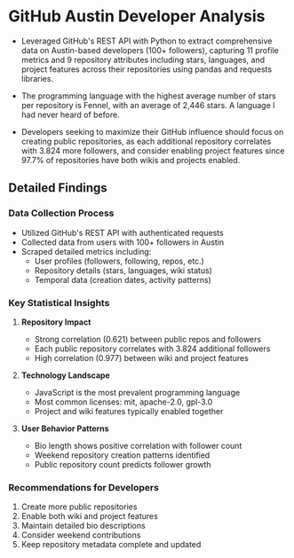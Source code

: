 # GitHub Austin Developer Analysis

- Leveraged GitHub's REST API with Python to extract comprehensive data on Austin-based developers (100+ followers), capturing 11 profile metrics and 9 repository attributes including stars, languages, and project features across their repositories using pandas and requests libraries.

- The programming language with the highest average number of stars per repository is Fennel, with an average of 2,446 stars. A language I had never heard of before.

- Developers seeking to maximize their GitHub influence should focus on creating public repositories, as each additional repository correlates with 3.824 more followers, and consider enabling project features since 97.7% of repositories have both wikis and projects enabled.

## Detailed Findings

### Data Collection Process

- Utilized GitHub's REST API with authenticated requests
- Collected data from users with 100+ followers in Austin
- Scraped detailed metrics including:
  - User profiles (followers, following, repos, etc.)
  - Repository details (stars, languages, wiki status)
  - Temporal data (creation dates, activity patterns)

### Key Statistical Insights

1. **Repository Impact**

   - Strong correlation (0.621) between public repos and followers
   - Each public repository correlates with 3.824 additional followers
   - High correlation (0.977) between wiki and project features

2. **Technology Landscape**

   - JavaScript is the most prevalent programming language
   - Most common licenses: mit, apache-2.0, gpl-3.0
   - Project and wiki features typically enabled together

3. **User Behavior Patterns**
   - Bio length shows positive correlation with follower count
   - Weekend repository creation patterns identified
   - Public repository count predicts follower growth

### Recommendations for Developers

1. Create more public repositories
2. Enable both wiki and project features
3. Maintain detailed bio descriptions
4. Consider weekend contributions
5. Keep repository metadata complete and updated
